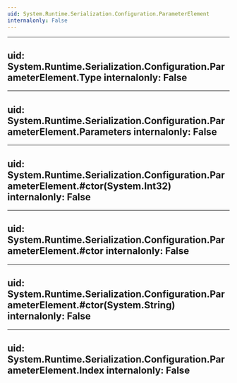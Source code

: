 ```yaml
---
uid: System.Runtime.Serialization.Configuration.ParameterElement
internalonly: False
---
```


---
uid: System.Runtime.Serialization.Configuration.ParameterElement.Type
internalonly: False
---

---
uid: System.Runtime.Serialization.Configuration.ParameterElement.Parameters
internalonly: False
---

---
uid: System.Runtime.Serialization.Configuration.ParameterElement.#ctor(System.Int32)
internalonly: False
---

---
uid: System.Runtime.Serialization.Configuration.ParameterElement.#ctor
internalonly: False
---

---
uid: System.Runtime.Serialization.Configuration.ParameterElement.#ctor(System.String)
internalonly: False
---

---
uid: System.Runtime.Serialization.Configuration.ParameterElement.Index
internalonly: False
---
